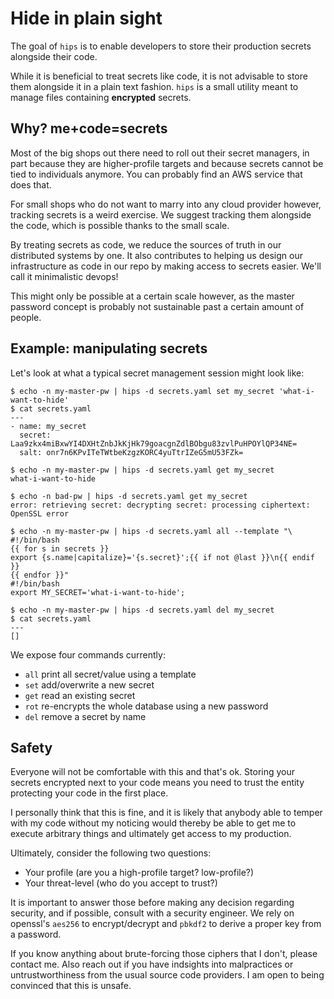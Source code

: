 # Hide in plain sight

The goal of `hips` is to enable developers to store their production secrets
alongside their code.

While it is beneficial to treat secrets like code, it is not advisable to store
them alongside it in a plain text fashion. `hips` is a small utility meant to
manage files containing **encrypted** secrets.

## Why? me+code=secrets

Most of the big shops out there need to roll out their secret managers, in part
because they are higher-profile targets and because secrets cannot be tied to
individuals anymore. You can probably find an AWS service that does that.

For small shops who do not want to marry into any cloud provider however,
tracking secrets is a weird exercise. We suggest tracking them alongside the
code, which is possible thanks to the small scale.

By treating secrets as code, we reduce the sources of truth in our distributed
systems by one. It also contributes to helping us design our infrastructure as
code in our repo by making access to secrets easier. We'll call it minimalistic
devops!

This might only be possible at a certain scale however, as the master
password concept is probably not sustainable past a certain amount of people.

## Example: manipulating secrets

Let's look at what a typical secret management session might look like:

```shell
$ echo -n my-master-pw | hips -d secrets.yaml set my_secret 'what-i-want-to-hide'
$ cat secrets.yaml
---
- name: my_secret
  secret: Laa9zkx4miBxwYI4DXHtZnbJkKjHk79goacgnZdlBObgu83zvlPuHPOYlQP34NE=
  salt: onr7n6KPvITeTWtbeKzgzKORC4yuTtrIZeG5mU53FZk=

$ echo -n my-master-pw | hips -d secrets.yaml get my_secret
what-i-want-to-hide

$ echo -n bad-pw | hips -d secrets.yaml get my_secret
error: retrieving secret: decrypting secret: processing ciphertext: OpenSSL error

$ echo -n my-master-pw | hips -d secrets.yaml all --template "\
#!/bin/bash
{{ for s in secrets }}
export {s.name|capitalize}='{s.secret}';{{ if not @last }}\n{{ endif }}
{{ endfor }}"
#!/bin/bash
export MY_SECRET='what-i-want-to-hide';

$ echo -n my-master-pw | hips -d secrets.yaml del my_secret
$ cat secrets.yaml
---
[]
```

We expose four commands currently:

 - `all` print all secret/value using a template
 - `set` add/overwrite a new secret
 - `get` read an existing secret
 - `rot` re-encrypts the whole database using a new password
 - `del` remove a secret by name

## Safety

Everyone will not be comfortable with this and that's ok. Storing your secrets
encrypted next to your code means you need to trust the entity protecting your
code in the first place.

I personally think that this is fine, and it is likely that anybody able to
temper with my code without my noticing would thereby be able to get me to
execute arbitrary things and ultimately get access to my production.

Ultimately, consider the following two questions:

 - Your profile (are you a high-profile target? low-profile?)
 - Your threat-level (who do you accept to trust?)

It is important to answer those before making any decision regarding security,
and if possible, consult with a security engineer. We rely on openssl's
`aes256` to encrypt/decrypt and `pbkdf2` to derive a proper key from a
password.

If you know anything about brute-forcing those ciphers that I don't, please
contact me. Also reach out if you have indsights into malpractices or
untrustworthiness from the usual source code providers. I am open to being
convinced that this is unsafe.
